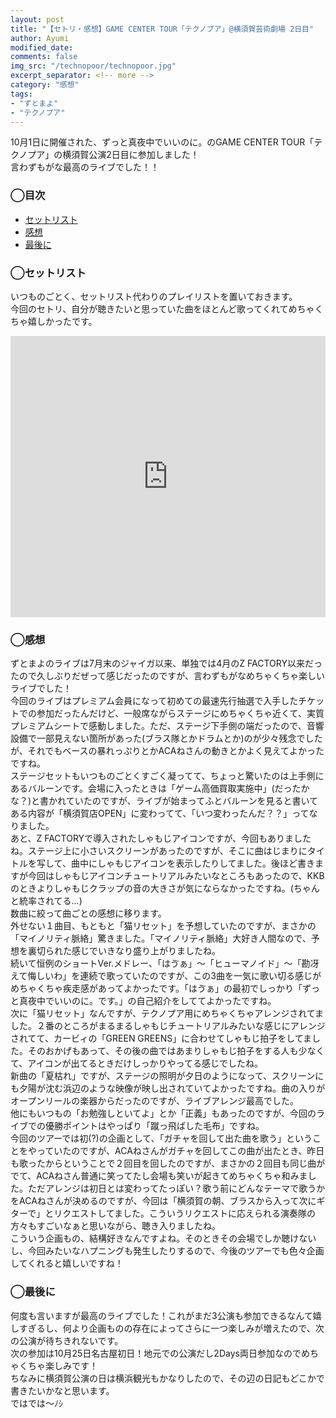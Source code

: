 ```yaml
---
layout: post
title: "【セトリ・感想】GAME CENTER TOUR「テクノプア」@横須賀芸術劇場 2日目"
author: Ayumi
modified_date: 
comments: false
img_src: "/technopoor/technopoor.jpg"
excerpt_separator: <!-- more -->
category: "感想"
tags: 
- "ずとまよ"
- "テクノプア"
--- 
```

<!-- ブログ本文 -->
10月1日に開催された、ずっと真夜中でいいのに。のGAME CENTER TOUR「テクノプア」の横須賀公演2日目に参加しました！  
言わずもがな最高のライブでした！！  
<!-- more -->
### ◯目次
- [セットリスト](#anchor1)
- [感想](#anchor2)
- [最後に](#anchor3)

<a id="anchor1"></a>
### ◯セットリスト
いつものごとく、セットリスト代わりのプレイリストを置いておきます。  
今回のセトリ、自分が聴きたいと思っていた曲をほとんど歌ってくれてめちゃくちゃ嬉しかったです。  
<iframe allow="autoplay *; encrypted-media *; fullscreen *; clipboard-write" frameborder="0" height="450" style="width:100%;max-width:660px;overflow:hidden;background:transparent;" sandbox="allow-forms allow-popups allow-same-origin allow-scripts allow-storage-access-by-user-activation allow-top-navigation-by-user-activation" src="https://embed.music.apple.com/jp/playlist/game-center-tour-%E3%83%86%E3%82%AF%E3%83%8E%E3%83%97%E3%82%A2-%E6%A8%AA%E9%A0%88%E8%B3%80%E8%8A%B8%E8%A1%93%E5%8A%87%E5%A0%B42%E6%97%A5%E7%9B%AE/pl.u-Ymb09oqI1y7Wmd"></iframe>

<a id="anchor2"></a>
### ◯感想
ずとまよのライブは7月末のジャイガ以来、単独では4月のZ FACTORY以来だったので久しぶりだぜって感じだったのですが、言わずもがなめちゃくちゃ楽しいライブでした！  
今回のライブはプレミアム会員になって初めての最速先行抽選で入手したチケットでの参加だったんだけど、一般席ながらステージにめちゃくちゃ近くて、実質プレミアムシートで感動しました。ただ、ステージ下手側の端だったので、音響設備で一部見えない箇所があった(ブラス隊とかドラムとか)のが少々残念でしたが、それでもベースの暴れっぷりとかACAねさんの動きとかよく見えてよかったですね。  
ステージセットもいつものごとくすごく凝ってて、ちょっと驚いたのは上手側にあるバルーンです。会場に入ったときは「ゲーム高価買取実施中」(だったかな？)と書かれていたのですが、ライブが始まってふとバルーンを見ると書いてある内容が「横須賀店OPEN」に変わってて、「いつ変わったんだ？？」ってなりました。  
あと、Z FACTORYで導入されたしゃもじアイコンですが、今回もありましたね。ステージ上に小さいスクリーンがあったのですが、そこに曲はじまりにタイトルを写して、曲中にしゃもじアイコンを表示したりしてました。後ほど書きますが今回はしゃもじアイコンチュートリアルみたいなところもあったので、KKBのときよりしゃもじクラップの音の大きさが気にならなかったですね。(ちゃんと統率されてる…)  
数曲に絞って曲ごとの感想に移ります。  
外せない１曲目、もともと「猫リセット」を予想していたのですが、まさかの「マイノリティ脈絡」驚きました。「マイノリティ脈絡」大好き人間なので、予想を裏切られた感じでいきなり盛り上がりましたね。  
続いて恒例のショートVer.メドレー、「はゔぁ」〜「ヒューマノイド」〜「勘冴えて悔しいわ」を連続で歌っていたのですが、この3曲を一気に歌い切る感じがめちゃくちゃ疾走感があってよかったです。「はゔぁ」の最初でしっかり「ずっと真夜中でいいのに。です。」の自己紹介をしててよかったですね。  
次に「猫リセット」なんですが、テクノプア用にめちゃくちゃアレンジされてました。２番のところがまるまるしゃもじチュートリアルみたいな感じにアレンジされてて、カービィの「GREEN GREENS」に合わせてしゃもじ拍子をしてました。そのおかげもあって、その後の曲ではあまりしゃもじ拍子をする人も少なくて、アイコンが出てるときだけしっかりやってる感じでしたね。  
新曲の「夏枯れ」ですが、ステージの照明が夕日のようになって、スクリーンにも夕陽が沈む浜辺のような映像が映し出されていてよかったですね。曲の入りがオープンリールの楽器からだったのですが、ライブアレンジ最高でした。  
他にもいつもの「お勉強しといてよ」とか「正義」もあったのですが、今回のライブでの優勝ポイントはやっぱり「蹴っ飛ばした毛布」ですね。  
今回のツアーでは初(?)の企画として、「ガチャを回して出た曲を歌う」ということをやっていたのですが、ACAねさんがガチャを回してこの曲が出たとき、昨日も歌ったからということで２回目を回したのですが、まさかの２回目も同じ曲がでて、ACAねさん普通に笑ってたし会場も笑いが起きてめちゃくちゃ和みました。ただアレンジは初日とは変わってたっぽい？歌う前にどんなテーマで歌うかをACAねさんが決めるのですが、今回は「横須賀の朝、ブラスから入って次にギターで」とリクエストしてました。こういうリクエストに応えられる演奏隊の方々もすごいなぁと思いながら、聴き入りましたね。  
こういう企画もの、結構好きなんですよね。そのときその会場でしか聴けないし、今回みたいなハプニングも発生したりするので、今後のツアーでも色々企画してくれると嬉しいですね！

<a id="anchor3"></a>
### ◯最後に
何度も言いますが最高のライブでした！これがまだ3公演も参加できるなんて嬉しすぎるし、何より企画ものの存在によってさらに一つ楽しみが増えたので、次の公演が待ちきれないです。  
次の参加は10月25日名古屋初日！地元での公演だし2Days両日参加なのでめちゃくちゃ楽しみです！  
ちなみに横須賀公演の日は横浜観光もかなりしたので、その辺の日記もどこかで書きたいかなと思います。  
ではでは〜ﾉｼ

<!-- 本文終了 -->